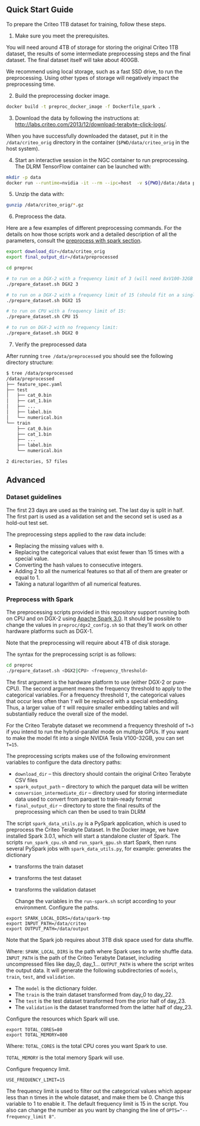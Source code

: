 ## Quick Start Guide

To prepare the Criteo 1TB dataset for training, follow these steps.  

1. Make sure you meet the prerequisites.

You will need around 4TB of storage for storing the original Criteo 1TB dataset, the results of some
intermediate preprocessing steps and the final dataset. The final dataset itself will take about 400GB.

We recommend using local storage, such as a fast SSD drive, to run the preprocessing. Using other types of storage
will negatively impact the preprocessing time.


2. Build the preprocessing docker image.
```bash
docker build -t preproc_docker_image -f Dockerfile_spark .
```

3. Download the data by following the instructions at: http://labs.criteo.com/2013/12/download-terabyte-click-logs/.

When you have successfully downloaded the dataset, put it in the `/data/criteo_orig` directory in the container
(`$PWD/data/criteo_orig` in the host system).

4. Start an interactive session in the NGC container to run preprocessing.
The DLRM TensorFlow container can be launched with:

```bash
mkdir -p data
docker run --runtime=nvidia -it --rm --ipc=host  -v ${PWD}/data:/data preproc_docker_image bash
```

5. Unzip the data with:

```bash
gunzip /data/criteo_orig/*.gz
```

6. Preprocess the data.

Here are a few examples of different preprocessing commands.
For the details on how those scripts work and a detailed description of all the parameters,
consult the [preprocess with spark section](criteo_dataset.md#preprocess-with-spark).

```bash
export download_dir=/data/criteo_orig
export final_output_dir=/data/preprocessed

cd preproc

# to run on a DGX-2 with a frequency limit of 3 (will need 8xV100-32GB to fit the model in GPU memory)
./prepare_dataset.sh DGX2 3

# to run on a DGX-2 with a frequency limit of 15 (should fit on a single V100-32GB):
./prepare_dataset.sh DGX2 15

# to run on CPU with a frequency limit of 15:
./prepare_dataset.sh CPU 15

# to run on DGX-2 with no frequency limit:
./prepare_dataset.sh DGX2 0
```

7. Verify the preprocessed data

After running `tree /data/preprocessed` you should see the following directory structure:
```bash
$ tree /data/preprocessed
/data/preprocessed
├── feature_spec.yaml
├── test
│   ├── cat_0.bin
│   ├── cat_1.bin
│   ├── ...
│   ├── label.bin
│   └── numerical.bin
└── train
    ├── cat_0.bin
    ├── cat_1.bin
    ├── ...
    ├── label.bin
    └── numerical.bin

2 directories, 57 files
```


## Advanced

### Dataset guidelines

The first 23 days are used as the training set. The last day is split in half.
The first part is used as a validation set and the second set is used as a hold-out test set.

The preprocessing steps applied to the raw data include:
- Replacing the missing values with `0`.
- Replacing the categorical values that exist fewer than 15 times with a special value.
- Converting the hash values to consecutive integers.
- Adding 2 to all the numerical features so that all of them are greater or equal to 1.
- Taking a natural logarithm of all numerical features.


### Preprocess with Spark

The preprocessing scripts provided in this repository support running both on CPU and on DGX-2 using [Apache Spark 3.0](https://www.nvidia.com/en-us/deep-learning-ai/solutions/data-science/apache-spark-3/).
It should be possible to change the values in `preproc/dgx2_config.sh`
so that they'll work on other hardware platforms such as DGX-1.

Note that the preprocessing will require about 4TB of disk storage.

The syntax for the preprocessing script is as follows:
```bash
cd preproc
./prepare_dataset.sh <DGX2|CPU> <frequency_threshold>
```

The first argument is the hardware platform to use (either DGX-2 or pure-CPU). The second argument means the frequency
threshold to apply to the categorical variables. For a frequency threshold `T`, the categorical values that occur less
often than `T` will be replaced with a special embedding. Thus, a larger value of `T` will require smaller embedding tables
and will substantially reduce the overall size of the model.

For the Criteo Terabyte dataset we recommend a frequency threshold of `T=3` if you intend to run the hybrid-parallel mode
on multiple GPUs. If you want to make the model fit into a single NVIDIA Tesla V100-32GB, you can set `T=15`.

The preprocessing scripts makes use of the following environment variables to configure the data directory paths:
- `download_dir` – this directory should contain the original Criteo Terabyte CSV files
- `spark_output_path` – directory to which the parquet data will be written
- `conversion_intermediate_dir` – directory used for storing intermediate data used to convert from parquet to train-ready format
- `final_output_dir` – directory to store the final results of the preprocessing which can then be used to train DLRM

The script `spark_data_utils.py` is a PySpark application, which is used to preprocess the Criteo Terabyte Dataset. In the Docker image, we have installed Spark 3.0.1, which will start a standalone cluster of Spark. The scripts `run_spark_cpu.sh` and `run_spark_gpu.sh` start Spark, then runs several PySpark jobs with `spark_data_utils.py`, for example:
generates the dictionary
- transforms the train dataset
- transforms the test dataset
- transforms the validation dataset

    Change the variables in the `run-spark.sh` script according to your environment.
    Configure the paths.
```
export SPARK_LOCAL_DIRS=/data/spark-tmp
export INPUT_PATH=/data/criteo
export OUTPUT_PATH=/data/output
```
Note that the Spark job requires about 3TB disk space used for data shuffle.

Where:
`SPARK_LOCAL_DIRS` is the path where Spark uses to write shuffle data.
`INPUT_PATH` is the path of the Criteo Terabyte Dataset, including uncompressed files like day_0, day_1…
`OUTPUT_PATH` is where the script writes the output data. It will generate the following subdirectories of `models`, `train`, `test`, and `validation`.
- The `model` is the dictionary folder.
- The `train` is the train dataset transformed from day_0 to day_22.
- The `test` is the test dataset transformed from the prior half of day_23.
- The `validation` is the dataset transformed from the latter half of day_23.

Configure the resources which Spark will use.
```
export TOTAL_CORES=80
export TOTAL_MEMORY=800
```

Where:
`TOTAL_CORES` is the total CPU cores you want Spark to use.

`TOTAL_MEMORY` is the total memory Spark will use.

Configure frequency limit.
```
USE_FREQUENCY_LIMIT=15
```
The frequency limit is used to filter out the categorical values which appear less than n times in the whole dataset, and make them be 0. Change this variable to 1 to enable it. The default frequency limit is 15 in the script. You also can change the number as you want by changing the line of `OPTS="--frequency_limit 8"`.

